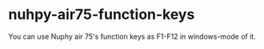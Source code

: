 # nuhpy-air75-function-keys
You can use Nuphy air 75's function keys as F1-F12 in windows-mode of it.
